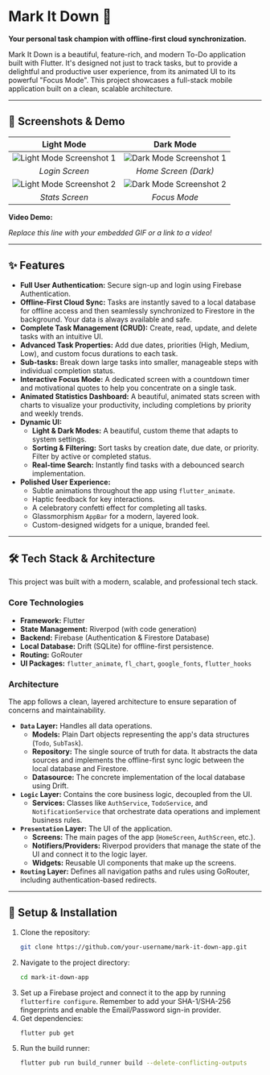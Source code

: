 # Mark It Down 📝

**Your personal task champion with offline-first cloud synchronization.**

Mark It Down is a beautiful, feature-rich, and modern To-Do application built with Flutter. It's designed not just to track tasks, but to provide a delightful and productive user experience, from its animated UI to its powerful "Focus Mode". This project showcases a full-stack mobile application built on a clean, scalable architecture.

---

## 📸 Screenshots & Demo

| Light Mode                                                                                                                              | Dark Mode                                                                                                                               |
| :--------------------------------------------------------------------------------------------------------------------------------------: | :--------------------------------------------------------------------------------------------------------------------------------------: |
| ![Light Mode Screenshot 1](https://github.com/user-attachments/assets/ec820b87-894f-4ae6-936f-35faaeb1057a)                                | ![Dark Mode Screenshot 1](https://github.com/user-attachments/assets/7b3c73cd-4db3-41d1-917a-cd38fe99db01)                                 |
| *Login Screen*                                                                                                                           | *Home Screen (Dark)*                                                                                                                     |
| ![Light Mode Screenshot 2](https://github.com/user-attachments/assets/7a2f7210-b843-43b7-903f-ba4647391028)                                | ![Dark Mode Screenshot 2](https://github.com/user-attachments/assets/cc36fd19-27a1-4d89-bf1b-052bae9ec652)                                 |
| *Stats Screen*                                                                                                                           | *Focus Mode*                                                                                                                             |

**Video Demo:**

*Replace this line with your embedded GIF or a link to a video!*

---

## ✨ Features

*   **Full User Authentication:** Secure sign-up and login using Firebase Authentication.
*   **Offline-First Cloud Sync:** Tasks are instantly saved to a local database for offline access and then seamlessly synchronized to Firestore in the background. Your data is always available and safe.
*   **Complete Task Management (CRUD):** Create, read, update, and delete tasks with an intuitive UI.
*   **Advanced Task Properties:** Add due dates, priorities (High, Medium, Low), and custom focus durations to each task.
*   **Sub-tasks:** Break down large tasks into smaller, manageable steps with individual completion status.
*   **Interactive Focus Mode:** A dedicated screen with a countdown timer and motivational quotes to help you concentrate on a single task.
*   **Animated Statistics Dashboard:** A beautiful, animated stats screen with charts to visualize your productivity, including completions by priority and weekly trends.
*   **Dynamic UI:**
    *   **Light & Dark Modes:** A beautiful, custom theme that adapts to system settings.
    *   **Sorting & Filtering:** Sort tasks by creation date, due date, or priority. Filter by active or completed status.
    *   **Real-time Search:** Instantly find tasks with a debounced search implementation.
*   **Polished User Experience:**
    *   Subtle animations throughout the app using `flutter_animate`.
    *   Haptic feedback for key interactions.
    *   A celebratory confetti effect for completing all tasks.
    *   Glassmorphism `AppBar` for a modern, layered look.
    *   Custom-designed widgets for a unique, branded feel.

---

## 🛠️ Tech Stack & Architecture

This project was built with a modern, scalable, and professional tech stack.

### Core Technologies
*   **Framework:** Flutter
*   **State Management:** Riverpod (with code generation)
*   **Backend:** Firebase (Authentication & Firestore Database)
*   **Local Database:** Drift (SQLite) for offline-first persistence.
*   **Routing:** GoRouter
*   **UI Packages:** `flutter_animate`, `fl_chart`, `google_fonts`, `flutter_hooks`

### Architecture
The app follows a clean, layered architecture to ensure separation of concerns and maintainability.

*   **`Data` Layer:** Handles all data operations.
    *   **Models:** Plain Dart objects representing the app's data structures (`Todo`, `SubTask`).
    *   **Repository:** The single source of truth for data. It abstracts the data sources and implements the offline-first sync logic between the local database and Firestore.
    *   **Datasource:** The concrete implementation of the local database using Drift.
*   **`Logic` Layer:** Contains the core business logic, decoupled from the UI.
    *   **Services:** Classes like `AuthService`, `TodoService`, and `NotificationService` that orchestrate data operations and implement business rules.
*   **`Presentation` Layer:** The UI of the application.
    *   **Screens:** The main pages of the app (`HomeScreen`, `AuthScreen`, etc.).
    *   **Notifiers/Providers:** Riverpod providers that manage the state of the UI and connect it to the logic layer.
    *   **Widgets:** Reusable UI components that make up the screens.
*   **`Routing` Layer:** Defines all navigation paths and rules using GoRouter, including authentication-based redirects.

---

## 🚀 Setup & Installation

1. Clone the repository:
   ```sh
   git clone https://github.com/your-username/mark-it-down-app.git
   ```
2. Navigate to the project directory:
   ```sh
   cd mark-it-down-app
   ```
3. Set up a Firebase project and connect it to the app by running `flutterfire configure`. Remember to add your SHA-1/SHA-256 fingerprints and enable the Email/Password sign-in provider.
4. Get dependencies:
   ```sh
   flutter pub get
   ```
5. Run the build runner:
   ```sh
   flutter pub run build_runner build --delete-conflicting-outputs
   ```

